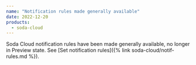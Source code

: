 ```yaml
---
name: "Notification rules made generally available"
date: 2022-12-20
products:
  - soda-cloud
---
```


Soda Cloud notification rules have been made generally available, no longer in Preview state. See [Set notification rules]({% link soda-cloud/notif-rules.md %}).